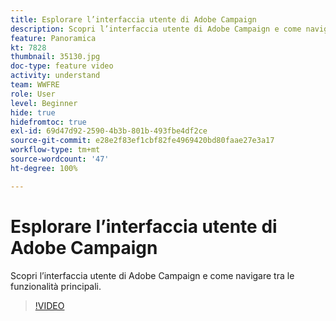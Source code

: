 ```yaml
---
title: Esplorare l’interfaccia utente di Adobe Campaign
description: Scopri l’interfaccia utente di Adobe Campaign e come navigare tra le funzionalità principali.
feature: Panoramica
kt: 7828
thumbnail: 35130.jpg
doc-type: feature video
activity: understand
team: WWFRE
role: User
level: Beginner
hide: true
hidefromtoc: true
exl-id: 69d47d92-2590-4b3b-801b-493fbe4df2ce
source-git-commit: e28e2f83ef1cbf82fe4969420bd80faae27e3a17
workflow-type: tm+mt
source-wordcount: '47'
ht-degree: 100%

---
```


# Esplorare l’interfaccia utente di Adobe Campaign

Scopri l’interfaccia utente di Adobe Campaign e come navigare tra le funzionalità principali.

>[!VIDEO](https://video.tv.adobe.com/v/35130?quality=12)
